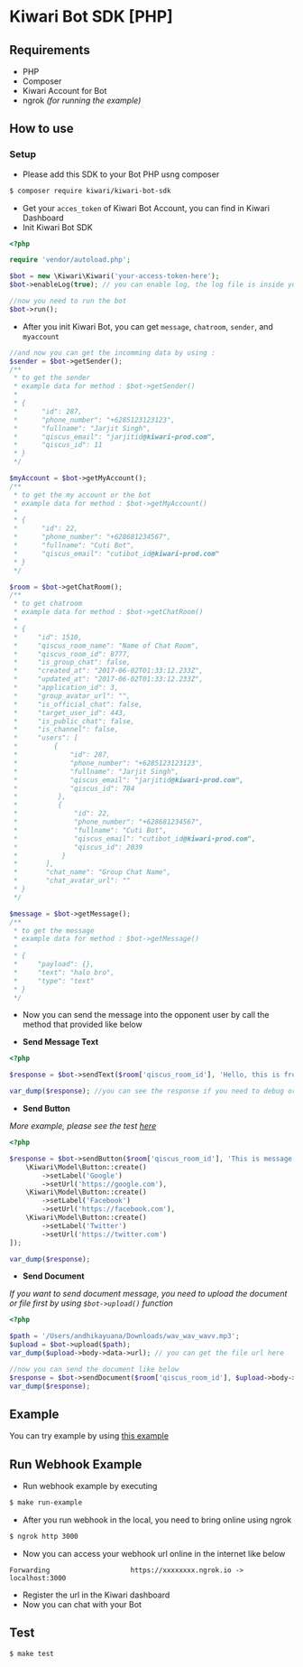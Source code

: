 # Kiwari Bot SDK [PHP]

## Requirements

* PHP
* Composer
* Kiwari Account for Bot
* ngrok _(for running the example)_

## How to use

### Setup

* Please add this SDK to your Bot PHP usng composer

```bash
$ composer require kiwari/kiwari-bot-sdk
```

* Get your `acces_token` of Kiwari Bot Account, you can find in Kiwari Dashboard
* Init Kiwari Bot SDK

```php
<?php

require 'vendor/autoload.php';

$bot = new \Kiwari\Kiwari('your-access-token-here');
$bot->enableLog(true); // you can enable log, the log file is inside your tmp

//now you need to run the bot
$bot->run();
```

* After you init Kiwari Bot, you can get `message`, `chatroom`, `sender`, and `myaccount`

```php
//and now you can get the incomming data by using :
$sender = $bot->getSender();
/**
 * to get the sender
 * example data for method : $bot->getSender()
 * 
 * {
 *      "id": 287,
 *      "phone_number": "+6285123123123",
 *      "fullname": "Jarjit Singh",
 *      "qiscus_email": "jarjitid@kiwari-prod.com",
 *      "qiscus_id": 11
 * }
 */

$myAccount = $bot->getMyAccount();
/**
 * to get the my account or the bot
 * example data for method : $bot->getMyAccount()
 * 
 * {
 *      "id": 22,
 *      "phone_number": "+628681234567",
 *      "fullname": "Cuti Bot",
 *      "qiscus_email": "cutibot_id@kiwari-prod.com"
 * }
 */

$room = $bot->getChatRoom();
/**
 * to get chatroom
 * example data for method : $bot->getChatRoom()
 * 
 * {
 *     "id": 1510,
 *     "qiscus_room_name": "Name of Chat Room",
 *     "qiscus_room_id": 8777,
 *     "is_group_chat": false,
 *     "created_at": "2017-06-02T01:33:12.233Z",
 *     "updated_at": "2017-06-02T01:33:12.233Z",
 *     "application_id": 3,
 *     "group_avatar_url": "",
 *     "is_official_chat": false,
 *     "target_user_id": 443,
 *     "is_public_chat": false,
 *     "is_channel": false,
 *     "users": [
 *         {
 *             "id": 287,
 *             "phone_number": "+6285123123123",
 *             "fullname": "Jarjit Singh",
 *             "qiscus_email": "jarjitid@kiwari-prod.com",
 *             "qiscus_id": 784
 *          },
 *          {
 *              "id": 22,
 *              "phone_number": "+628681234567",
 *              "fullname": "Cuti Bot",
 *              "qiscus_email": "cutibot_id@kiwari-prod.com",
 *              "qiscus_id": 2039
 *           }
 *       ],
 *       "chat_name": "Group Chat Name",
 *       "chat_avatar_url": ""
 * }
 */

$message = $bot->getMessage();
/**
 * to get the message
 * example data for method : $bot->getMessage()
 * 
 * {
 *     "payload": {},
 *     "text": "halo bro",
 *     "type": "text"
 * }
 */
```

* Now you can send the message into the opponent user by call the method that provided like below

* **Send Message Text**

```php
<?php

$response = $bot->sendText($room['qiscus_room_id'], 'Hello, this is from Kiwari Bot SDK PHP');

var_dump($response); //you can see the response if you need to debug or something to handle in your bot
```

* **Send Button**

_More example, please see the test [here](tests/Model/ButtonTest.php)_

```php
<?php

$response = $bot->sendButton($room['qiscus_room_id'], 'This is message Example', [
    \Kiwari\Model\Button::create()
        ->setLabel('Google')
        ->setUrl('https://google.com'),
    \Kiwari\Model\Button::create()
        ->setLabel('Facebook')
        ->setUrl('https://facebook.com'),
    \Kiwari\Model\Button::create()
        ->setLabel('Twitter')
        ->setUrl('https://twitter.com')
]);

var_dump($response);
```

* **Send Document**

_If you want to send document message, you need to upload the document or file first by using `$bot->upload()` function_

```php
<?php

$path = '/Users/andhikayuana/Downloads/wav_wav_wavv.mp3';
$upload = $bot->upload($path);
var_dump($upload->body->data->url); // you can get the file url here

//now you can send the document like below
$response = $bot->sendDocument($room['qiscus_room_id'], $upload->body->data->url);
var_dump($response);
```

## Example

You can try example by using [this example](./example)

## Run Webhook Example

* Run webhook example by executing

```bash
$ make run-example
```

* After you run webhook in the local, you need to bring online using ngrok

```bash
$ ngrok http 3000
```

* Now you can access your webhook url online in the internet like below

```
Forwarding                    https://xxxxxxxx.ngrok.io -> localhost:3000  
```

* Register the url in the Kiwari dashboard
* Now you can chat with your Bot

## Test

```bash
$ make test
```